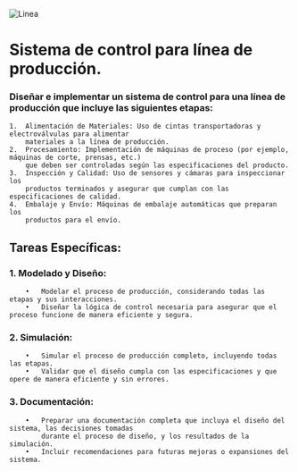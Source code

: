 
![Linea](https://github.com/guelo2019/Sistemas-Ciberfisico---Proyecto-Final/assets/46485082/97682299-5ff7-4ba5-9e8e-a1687d8fd195)


# Sistema de control para línea de producción.

### Diseñar e implementar un sistema de control para una línea de producción que incluye las siguientes etapas:

    1.  Alimentación de Materiales: Uso de cintas transportadoras y electroválvulas para alimentar 
        materiales a la línea de producción.
    2.  Procesamiento: Implementación de máquinas de proceso (por ejemplo, máquinas de corte, prensas, etc.) 
        que deben ser controladas según las especificaciones del producto.
    3.  Inspección y Calidad: Uso de sensores y cámaras para inspeccionar los
        productos terminados y asegurar que cumplan con las especificaciones de calidad.
    4.  Embalaje y Envío: Máquinas de embalaje automáticas que preparan los
        productos para el envío.

## Tareas Específicas:

###    1.	Modelado y Diseño:
 
        •	Modelar el proceso de producción, considerando todas las etapas y sus interacciones.
        •	Diseñar la lógica de control necesaria para asegurar que el proceso funcione de manera eficiente y segura.
    
###    2.	Simulación:
        •	Simular el proceso de producción completo, incluyendo todas las etapas.
        •	Validar que el diseño cumpla con las especificaciones y que opere de manera eficiente y sin errores.

###    3.	Documentación:
        •	Preparar una documentación completa que incluya el diseño del sistema, las decisiones tomadas 
            durante el proceso de diseño, y los resultados de la simulación.
        •	Incluir recomendaciones para futuras mejoras o expansiones del sistema.

